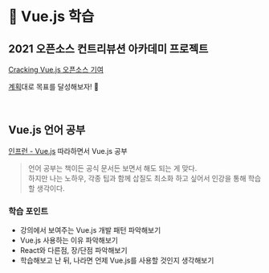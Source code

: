# 🚀 Vue.js 학습

## 2021 오픈소스 컨트리뷰션 아카데미 프로젝트

[Cracking Vue.js 오픈소스 기여](https://github.com/joshua1988/vue-camp)

[계획](https://github.com/yahma25/practice-vue.js/blob/main/docs/2021%20%EC%98%A4%ED%94%88%EC%86%8C%EC%8A%A4%20%EC%BB%A8%ED%8A%B8%EB%A6%AC%EB%B7%B0%EC%85%98%20%EC%95%84%EC%B9%B4%EB%8D%B0%EB%AF%B8%20%ED%94%84%EB%A1%9C%EC%A0%9D%ED%8A%B8/%EA%B3%84%ED%9A%8D.md)대로 목표를 달성해보자! 🚀

<br>

## Vue.js 언어 공부

[인프런 - Vue.js](https://www.inflearn.com/course/Age-of-Vuejs/dashboard) 따라하면서 Vue.js 공부

> 언어 공부는 책이든 공식 문서든 보면서 해도 되는 게 맞다.  
> 하지만 나는 노하우, 각종 팁과 함께 삽질도 최소화 하고 싶어서 인강을 통해 학습할 생각이다.

### 학습 포인트

* 강의에서 보여주는 Vue.js 개발 패턴 파악해보기
* Vue.js 사용하는 이유 파악해보기
* React와 다른점, 장/단점 파악해보기
* 학습해보고 난 뒤, 나라면 언제 Vue.js를 사용할 것인지 생각해보기
